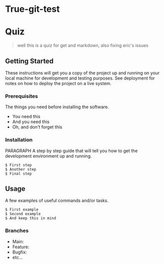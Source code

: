 # True-git-test

# Quiz

> well this is a quiz for get and markdown, also fixing eric's issues

## Getting Started

<p> These instructions will get you a copy of the project up and running on your local machine for development and testing purposes. See deployment for notes on how to deploy the project on a live system.</p>

### Prerequisites

<p> The things you need before installing the software.</p>

- You need this
- And you need this
- Oh, and don't forget this

### Installation

PARAGRAPH A step by step guide that will tell you how to get the development environment up and running.

```
$ First step
$ Another step
$ Final step
```

## Usage

A few examples of useful commands and/or tasks.

```
$ First example
$ Second example
$ And keep this in mind
```
### Branches

* Main:
* Feature:
* Bugfix:
* etc...
